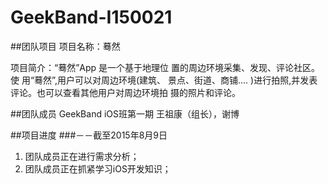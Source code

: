 # GeekBand-I150021

##团队项目
项目名称：蓦然

项目简介：“蓦然”App 是一个基于地理位 置的周边环境采集、发现、评论社区。使 用“蓦然”,用户可以对周边环境(建筑、 景点、街道、商铺.... )进行拍照,并发表 评论。也可以查看其他用户对周边环境拍 摄的照片和评论。

##团队成员
GeekBand iOS班第一期 王祖康（组长），谢博

##项目进度
###－－截至2015年8月9日
1. 团队成员正在进行需求分析；
2. 团队成员正在抓紧学习iOS开发知识；




